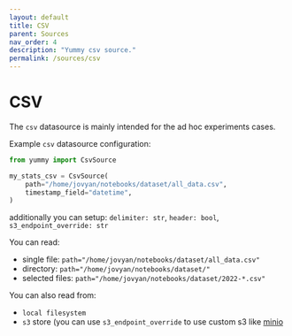 ```yaml
---
layout: default
title: CSV
parent: Sources
nav_order: 4
description: "Yummy csv source."
permalink: /sources/csv
---
```


# CSV

The `csv` datasource is mainly intended for the ad hoc experiments cases.

Example `csv` datasource configuration:

```python
from yummy import CsvSource

my_stats_csv = CsvSource(
    path="/home/jovyan/notebooks/dataset/all_data.csv",
    timestamp_field="datetime",
)
```

additionally you can setup: 
`delimiter: str`, 
`header: bool`, 
`s3_endpoint_override: str`

You can read: 
* single file: `path="/home/jovyan/notebooks/dataset/all_data.csv"`
* directory: `path="/home/jovyan/notebooks/dataset/"`
* selected files: `path="/home/jovyan/notebooks/dataset/2022-*.csv"`

You can also read from:
* `local filesystem`
* `s3` store (you can use `s3_endpoint_override` to use custom s3 like [minio](https://min.io/)


